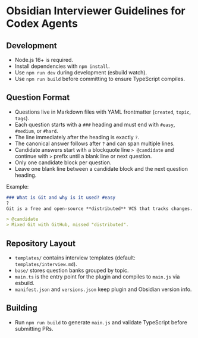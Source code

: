 # Obsidian Interviewer Guidelines for Codex Agents

## Development
- Node.js 16+ is required.
- Install dependencies with `npm install`.
- Use `npm run dev` during development (esbuild watch).
- Use `npm run build` before committing to ensure TypeScript compiles.

## Question Format
- Questions live in Markdown files with YAML frontmatter (`created`, `topic`, `tags`).
- Each question starts with a `###` heading and must end with `#easy`, `#medium`, or `#hard`.
- The line immediately after the heading is exactly `?`.
- The canonical answer follows after `?` and can span multiple lines.
- Candidate answers start with a blockquote line `> @candidate` and continue with `>` prefix until a blank line or next question.
- Only one candidate block per question.
- Leave one blank line between a candidate block and the next question heading.

Example:
```markdown
### What is Git and why is it used? #easy
?
Git is a free and open-source **distributed** VCS that tracks changes.

> @candidate
> Mixed Git with GitHub, missed "distributed".
```

## Repository Layout
- `templates/` contains interview templates (default: `templates/interview.md`).
- `base/` stores question banks grouped by topic.
- `main.ts` is the entry point for the plugin and compiles to `main.js` via esbuild.
- `manifest.json` and `versions.json` keep plugin and Obsidian version info.

## Building
- Run `npm run build` to generate `main.js` and validate TypeScript before submitting PRs.

